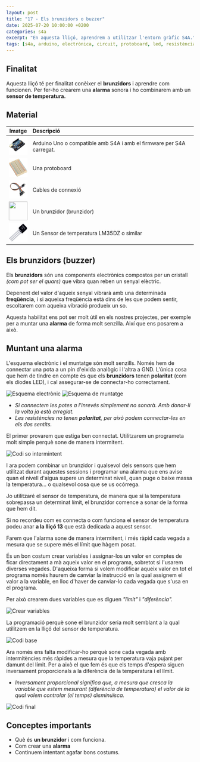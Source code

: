 ```yaml
---
layout: post
title: "17 - Els brunzidors o buzzer"
date: 2025-07-20 10:00:00 +0200
categories: s4a
excerpt: "En aquesta lliçó, aprendrem a utilitzar l'entorn gràfic S4A."
tags: [s4a, arduino, electrònica, circuit, protoboard, led, resistència, potenciòmetre]
---
```


[img1]: /assets/imatges/s4a/s4a_17_01.jpg "Esquema electrònic"
[img2]: /assets/imatges/s4a/s4a_17_02.jpg "Esquema de muntatge"
[img3]: /assets/imatges/s4a/s4a_17_03.png "Codi so intermintent"
[img4]: /assets/imatges/s4a/s4a_17_04.png "Crear variables"
[img5]: /assets/imatges/s4a/s4a_17_05.png "Codi base"
[img6]: /assets/imatges/s4a/s4a_17_06.png "Codi final"

## Finalitat

Aquesta lliçó té per finalitat conèixer el **brunzidors** i aprendre com funcionen. Per fer-ho crearem una **alarma** sonora i ho combinarem amb un **sensor de temperatura.**

## Material

|                               Imatge                               | Descripció                                                           |
| :----------------------------------------------------------------: | :------------------------------------------------------------------- |
|   <img src="/assets/imatges/mat/mat_unor3.png" width="50" height="50">    | Arduino Uno o compatible amb S4A i amb el firmware per S4A carregat. |
| <img src="/assets/imatges/mat/mat_protoboard.png" width="50" height="50"> | Una protoboard                                                       |
|   <img src="/assets/imatges/mat/mat_dupont.png" width="50" height="50">   | Cables de connexió                                                   |
| <img src="/assets/imatges/mat/mat_brunzidor.jpeg" width="50" height="50"> | Un brunzidor (brunzidor)                                             |
|   <img src="/assets/imatges/mat/mat_LM35DZ.png" width="50" height="50">   | Un Sensor de temperatura LM35DZ o similar                            |

## Els brunzidors (buzzer)

Els **brunzidors** són uns components electrònics compostos per un cristall _(com pot ser el quars)_ que vibra quan reben un senyal elèctric.

Depenent del valor d'aqueix senyal vibrarà amb una determinada **freqüència**, i si aqueixa freqüència està dins de les que podem sentir, escoltarem com aqueixa vibració produeix un so.

Aquesta habilitat ens pot ser molt útil en els nostres projectes, per exemple per a muntar una **alarma** de forma molt senzilla. Així que ens posarem a això.

## Muntant una alarma

L'esquema electrònic i el muntatge són molt senzills. Només hem de connectar una pota a un pin d'eixida analògic i l'altra a GND. L'única cosa que hem de tindre en compte és que els **brunzidors** tenen **polaritat** (com els díodes LED), i cal assegurar-se de connectar-ho
correctament.

![Esquema electrònic](img1)
![Esquema de muntatge](img2)

- _Si connectem les potes a l'inrevés simplement no sonarà. Amb donar-li la volta ja està arreglat._
- _Les resistències no tenen **polaritat**, per això podem connectar-les en els dos sentits._

El primer provarem que estiga ben connectat. Utilitzarem un programeta molt simple perquè sone de manera intermitent.

![Codi so intermintent](img3)

I ara podem combinar un brunzidor i qualsevol dels sensors que hem utilitzat durant aquestes sessions i programar una alarma que ens avise quan el nivell d'aigua supere un determinat nivell, quan puge o baixe massa la temperatura... o qualsevol cosa que se us ocórrega.

Jo utilitzaré el sensor de temperatura, de manera que si la temperatura sobrepassa un determinat límit, el brunzidor comence a sonar de la forma que hem dit.

Si no recordeu com es connecta o com funciona el sensor de temperatura podeu anar **a la lliçó 13** que està dedicada a aquest sensor.

Farem que l'alarma sone de manera intermitent, i més ràpid cada vegada a mesura que se supere més el límit que hàgem posat.

És un bon costum crear variables i assignar-los un valor en comptes de ficar directament a mà aqueix valor en el programa, sobretot si l'usarem diverses vegades. D'aqueixa forma si volem modificar aqueix valor en tot el programa només haurem de canviar la instrucció en la
qual assignem el valor a la variable, en lloc d'haver de canviar-lo cada vegada que s'usa en el programa.

Per això crearem dues variables que es diguen _"límit"_ i _"diferència"._

![Crear variables](img4)

La programació perquè sone el brunzidor seria molt semblant a la qual utilitzem en la lliçó del sensor de temperatura.

![Codi base](img5)

Ara només ens falta modificar-ho perquè sone cada vegada amb intermitències més ràpides a mesura que la temperatura vaja pujant per damunt del límit. Per a això el que fem és que els temps d'espera siguen inversament proporcionals a la diferència de la temperatura i el límit.

- _Inversament proporcional significa que, a mesura que cresca la variable que estem mesurant (diferència de temperatura) el valor de la qual volem controlar (el temps) disminuïsca._

![Codi final](img6)

## Conceptes importants

- Què és **un brunzidor** i com funciona.
- Com crear una **alarma**
- Continuem intentant agafar bons costums.
